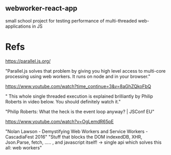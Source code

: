 ## webworker-react-app

small school project for testing performance of multi-threaded web-applications in JS

# Refs

https://parallel.js.org/

"Parallel.js solves that problem by giving you high level access to multi-core processing using web workers. It runs on node and in your browser."

https://www.youtube.com/watch?time_continue=3&v=8aGhZQkoFbQ

" This whole single threaded execution is explained brilliantly by Philip Roberts in video below. You should definitely watch it." 

"Philip Roberts: What the heck is the event loop anyway? | JSConf EU"

https://www.youtube.com/watch?v=OgLemdR65pE

"Nolan Lawson - Demystifying Web Workers and Service Workers - CascadiaFest 2016"
"Stuff that blocks the DOM indexedDB, XHR, Json.Parse, fetch, ..... , and javascript itself!
-> single api which solves this all: web workers"
